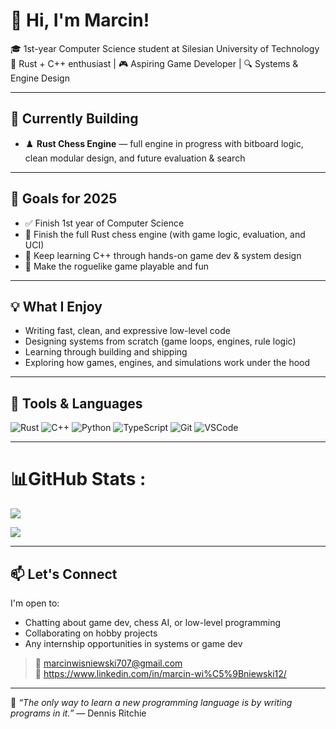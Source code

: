 # 👋 Hi, I'm Marcin!

🎓 1st-year Computer Science student at Silesian University of Technology  
🦀 Rust + C++ enthusiast | 🎮 Aspiring Game Developer | 🔍 Systems & Engine Design

---

## 🚧 Currently Building

- ♟️ **Rust Chess Engine** — full engine in progress with bitboard logic, clean modular design, and future evaluation & search

---

## 🎯 Goals for 2025

- ✅ Finish 1st year of Computer Science
- 🔨 Finish the full Rust chess engine (with game logic, evaluation, and UCI)
- 🧪 Keep learning C++ through hands-on game dev & system design
- 🚀 Make the roguelike game playable and fun

---

## 💡 What I Enjoy

- Writing fast, clean, and expressive low-level code  
- Designing systems from scratch (game loops, engines, rule logic)  
- Learning through building and shipping  
- Exploring how games, engines, and simulations work under the hood

---

## 🧰 Tools & Languages

![Rust](https://img.shields.io/badge/-Rust-000?style=flat&logo=rust)
![C++](https://img.shields.io/badge/-C++-00599C?style=flat&logo=c%2b%2b)
![Python](https://img.shields.io/badge/-Python-3776AB?style=flat&logo=python)
![TypeScript](https://img.shields.io/badge/-TypeScript-3178C6?style=flat&logo=typescript)
![Git](https://img.shields.io/badge/-Git-F05032?style=flat&logo=git)
![VSCode](https://img.shields.io/badge/-VSCode-007ACC?style=flat&logo=visual-studio-code)

---

# 📊GitHub Stats :
![](https://github-readme-stats.vercel.app/api/top-langs/?username=M4rcinWisniewski&theme=radical&hide_border=false&include_all_commits=false&count_private=false&layout=compact)


[![](https://visitcount.itsvg.in/api?id=M4rcinWisniewski&icon=0&color=0)](https://visitcount.itsvg.in)

---

## 📫 Let's Connect

I'm open to:
- Chatting about game dev, chess AI, or low-level programming
- Collaborating on hobby projects
- Any internship opportunities in systems or game dev

> 📧 marcinwisniewski707@gmail.com   
> 🔗 https://www.linkedin.com/in/marcin-wi%C5%9Bniewski12/

---

🧠 _“The only way to learn a new programming language is by writing programs in it.”_ — Dennis Ritchie


